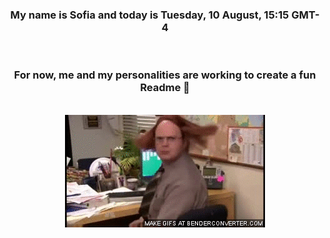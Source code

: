 


<div align="center">
<h3 >My name is Sofia and today is Tuesday, 10 August, 15:15 GMT-4</h3><br>
<h3 >For now, me and my personalities are working to create a fun Readme 👋
</h3><br>
<img src='img/dwight.gif' alt='working...'/>
</div>

